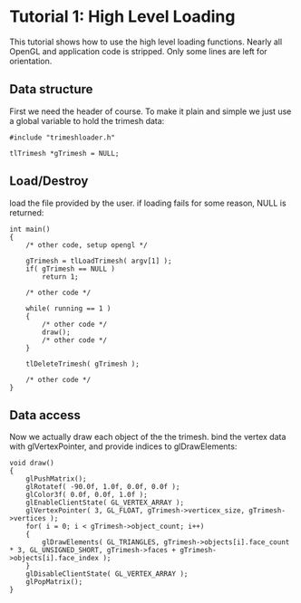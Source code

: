 # Tutorial 1: High Level Loading

This tutorial shows how to use the high level loading functions. Nearly all OpenGL and application code is stripped. Only some lines are left for orientation.


## Data structure

First we need the header of course. To make it plain and simple we just use a global variable to hold the trimesh data:

~~~{c}
#include "trimeshloader.h"

tlTrimesh *gTrimesh = NULL;
~~~


## Load/Destroy

load the file provided by the user. if loading fails for some reason, NULL is returned:

~~~{c}
int main()
{
	/* other code, setup opengl */

	gTrimesh = tlLoadTrimesh( argv[1] );
	if( gTrimesh == NULL )
		return 1;

	/* other code */

	while( running == 1 )
	{
		/* other code */
		draw();
		/* other code */
	}

	tlDeleteTrimesh( gTrimesh );

	/* other code */
}
~~~

## Data access

Now we actually draw each object of the the trimesh. bind the vertex data with glVertexPointer, and provide indices to glDrawElements:

~~~{c}
void draw()
{
    glPushMatrix();
    glRotatef( -90.0f, 1.0f, 0.0f, 0.0f );
    glColor3f( 0.0f, 0.0f, 1.0f );
    glEnableClientState( GL_VERTEX_ARRAY );
    glVertexPointer( 3, GL_FLOAT, gTrimesh->verticex_size, gTrimesh->vertices );
    for( i = 0; i < gTrimesh->object_count; i++)
    {
        glDrawElements( GL_TRIANGLES, gTrimesh->objects[i].face_count  * 3, GL_UNSIGNED_SHORT, gTrimesh->faces + gTrimesh->objects[i].face_index );
    }
    glDisableClientState( GL_VERTEX_ARRAY );
    glPopMatrix();
}
~~~
